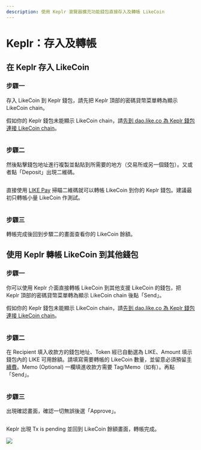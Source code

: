 ```yaml
---
description: 使用 Keplr 瀏覽器擴充功能錢包直接存入及轉帳 LikeCoin
---
```


# Keplr：存入及轉帳

## 在 Keplr 存入 LikeCoin <a href="#deposit-your-likecoin-to-keplr" id="deposit-your-likecoin-to-keplr"></a>

### 步驟一

存入 LikeCoin 到 Keplr 錢包，請先把 Keplr 頂部的密碼貸幣菜單轉為顯示 LikeCoin chain。

假如你的 Keplr 錢包未能顯示 LikeCoin chain，請[先到 dao.like.co 為 Keplr 錢包連接 LikeCoin chain](dao.like.co.md)。

<figure><img src="../../../.gitbook/assets/Keplr deposit and send 01.png" alt=""><figcaption></figcaption></figure>

### 步驟二

然後點擊錢包地址進行複製並黏貼到所需要的地方（交易所或另一個錢包）。又或者點「Deposit」出現二維碼。

<figure><img src="../../../.gitbook/assets/Keplr deposit and send 02.png" alt=""><figcaption></figcaption></figure>

直接使用 [LIKE Pay](../like-pay.md) 掃瞄二維碼就可以轉帳 LikeCoin 到你的 Keplr 錢包。建議最初只轉帳小量 LikeCoin 作測試。

<figure><img src="../../../.gitbook/assets/Keplr deposit and send 03.png" alt=""><figcaption></figcaption></figure>

### 步驟三

轉帳完成後回到步驟二的畫面查看你的 LikeCoin 餘額。

## 使用 Keplr 轉帳 LikeCoin 到其他錢包 <a href="#send-likecoin-from-keplr-to-another-wallet" id="send-likecoin-from-keplr-to-another-wallet"></a>

### 步驟一 <a href="#send-likecoin-from-keplr-to-another-wallet" id="send-likecoin-from-keplr-to-another-wallet"></a>

你可以使用 Keplr 介面直接轉帳 LikeCoin 到其他支援 LikeCoin 的錢包，把 Keplr 頂部的密碼貸幣菜單轉為顯示 LikeCoin chain 後點「Send」。

假如你的 Keplr 錢包未能顯示 LikeCoin chain，請[先到 dao.like.co 為 Keplr 錢包連接 LikeCoin chain](dao.like.co.md)。

<figure><img src="../../../.gitbook/assets/Keplr deposit and send 04.png" alt=""><figcaption></figcaption></figure>

### 步驟二

在 Recipient 填入收款方的錢包地址、Token 經已自動選為 LIKE、Amount 填示錢包內的 LIKE 可用餘額。請填寫需要轉帳的 LikeCoin 數量，並留意必須預留[手續費](../transaction-fee.md)。Memo (Optional) 一欄填進收款方需要 Tag/Memo（如有）。再點「Send」。

<figure><img src="../../../.gitbook/assets/Keplr deposit and send 05.png" alt=""><figcaption></figcaption></figure>

### 步驟三

出現確認畫面，確認一切無誤後選「Approve」。

<figure><img src="../../../.gitbook/assets/Keplr deposit and send 06.png" alt=""><figcaption></figcaption></figure>

Keplr 出現 Tx is pending 並回到 LikeCoin 餘額畫面，轉帳完成。

![](../../../.gitbook/assets/keplr13.png)
